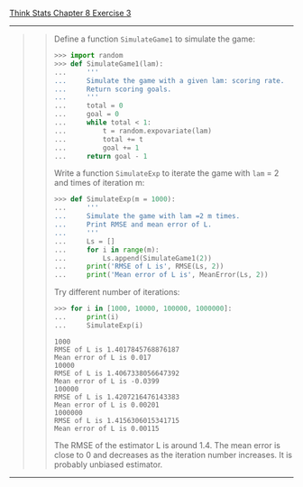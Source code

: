 [Think Stats Chapter 8 Exercise 3](http://greenteapress.com/thinkstats2/html/thinkstats2009.html#toc77)

---

>> Define a function `SimulateGame1` to simulate the game:
>> ``` python
>> >>> import random
>> >>> def SimulateGame1(lam):
>> ...     '''
>> ...     Simulate the game with a given lam: scoring rate.
>> ...     Return scoring goals. 
>> ...     '''
>> ...     total = 0 
>> ...     goal = 0
>> ...     while total < 1:
>> ...         t = random.expovariate(lam)
>> ...         total += t
>> ...         goal += 1
>> ...     return goal - 1 
>> ```
>> Write a function `SimulateExp` to iterate the game with `lam` = 2 and times of iteration m:
>> ```python
>> >>> def SimulateExp(m = 1000):
>> ...     '''
>> ...     Simulate the game with lam =2 m times. 
>> ...     Print RMSE and mean error of L. 
>> ...     '''
>> ...     Ls = []
>> ...     for i in range(m):
>> ...         Ls.append(SimulateGame1(2))
>> ...     print('RMSE of L is', RMSE(Ls, 2))
>> ...     print('Mean error of L is', MeanError(Ls, 2))
>> ```
>> Try different number of iterations:
>> ```python
>> >>> for i in [1000, 10000, 100000, 1000000]:
>> ...     print(i)
>> ...     SimulateExp(i)
>> ```
>> ```
>> 1000
>> RMSE of L is 1.4017845768876187
>> Mean error of L is 0.017
>> 10000
>> RMSE of L is 1.4067338056647392
>> Mean error of L is -0.0399
>> 100000
>> RMSE of L is 1.4207216476143383
>> Mean error of L is 0.00201
>> 1000000
>> RMSE of L is 1.4156306015341715
>> Mean error of L is 0.00115
>> ```
>> The RMSE of the estimator L is around 1.4. The mean error is close to 0 and decreases as the iteration number increases. It is probably unbiased estimator. 
---